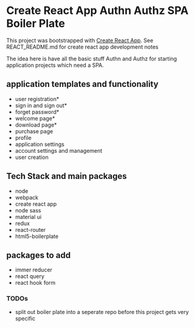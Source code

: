 # Create React App Authn Authz SPA Boiler Plate

This project was bootstrapped with [Create React App](https://github.com/facebook/create-react-app).
See REACT_README.md for create react app development notes

The idea here is have all the basic stuff Authn and Authz for starting application projects which need a SPA.

## application templates and functionality

- user registration*
- sign in and sign out*
- forget password*
- welcome page*
- download page*
- purchase page
- profile
- application settings
- account settings and management
- user creation
## Tech Stack and main packages

- node
- webpack
- create react app
- node sass
- material ui
- redux
- react-router
- html5-boilerplate

## packages to add

- immer reducer
- react query
- react hook form

### TODOs

- split out boiler plate into a seperate repo before this project gets very specific